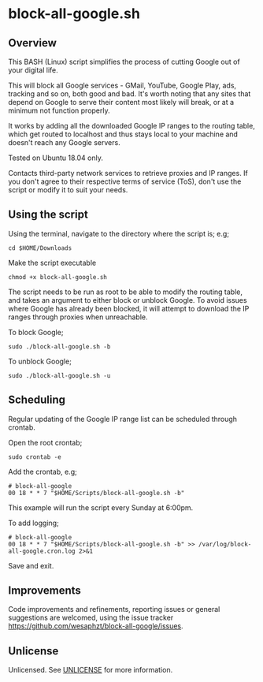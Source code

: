 # block-all-google.sh

## Overview
This BASH (Linux) script simplifies the process of cutting Google out of your digital life.

This will block all Google services - GMail, YouTube, Google Play, ads, tracking and so on, both good and bad.
It's worth noting that any sites that depend on Google to serve their content most likely will break, or at a minimum not function properly.

It works by adding all the downloaded Google IP ranges to the routing table, which get routed to localhost and thus stays local to your machine and doesn't reach any Google servers.

Tested on Ubuntu 18.04 only.

Contacts third-party network services to retrieve proxies and IP ranges.
If you don't agree to their respective terms of service (ToS), don't use the script or modify it to suit your needs.

## Using the script
Using the terminal, navigate to the directory where the script is; e.g;
```
cd $HOME/Downloads
```

Make the script executable
```
chmod +x block-all-google.sh
```

The script needs to be run as root to be able to modify the routing table, and takes an argument to either block or unblock Google.
To avoid issues where Google has already been blocked, it will attempt to download the IP ranges through proxies when unreachable.

To block Google;
```
sudo ./block-all-google.sh -b
```

To unblock Google;
```
sudo ./block-all-google.sh -u
```

## Scheduling
Regular updating of the Google IP range list can be scheduled through crontab.

Open the root crontab;
```
sudo crontab -e
```

Add the crontab, e.g;
```
# block-all-google
00 18 * * 7 "$HOME/Scripts/block-all-google.sh -b"
```

This example will run the script every Sunday at 6:00pm.

To add logging;
```
# block-all-google
00 18 * * 7 "$HOME/Scripts/block-all-google.sh -b" >> /var/log/block-all-google.cron.log 2>&1
```
Save and exit.

## Improvements
Code improvements and refinements, reporting issues or general suggestions are welcomed, using the issue tracker https://github.com/wesaphzt/block-all-google/issues.

## Unlicense
Unlicensed.
See [UNLICENSE](https://github.com/wesaphzt/block-all-google/UNLICENSE) for more information.
